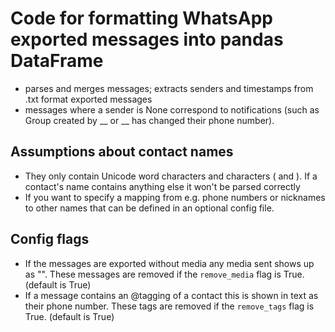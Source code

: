 # Code for formatting WhatsApp exported messages into pandas DataFrame
- parses and merges messages; extracts senders and timestamps from .txt format exported messages
- messages where a sender is None correspond to notifications (such as Group created by __ or __ has changed their phone number).

## Assumptions about contact names
- They only contain Unicode word characters and characters ( and ). If a contact's name contains anything else it won't be parsed correctly
- If you want to specify a mapping from e.g. phone numbers or nicknames to other names that can be defined in an optional config file.

## Config flags
- If the messages are exported without media any media sent shows up as "<Media Omitted>". These messages are removed if the `remove_media` flag is True. (default is True)
- If a message contains an @tagging of a contact this is shown in text as their phone number. These tags are removed if the `remove_tags` flag is True. (default is True)
